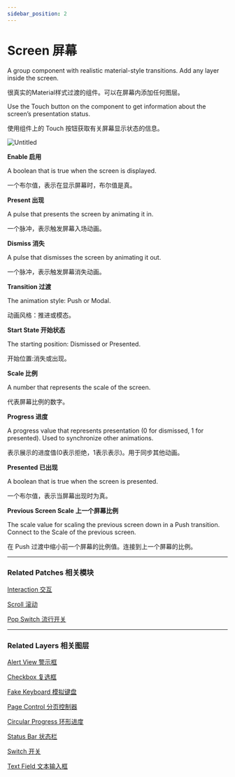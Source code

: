 ```yaml
---
sidebar_position: 2
---
```


# Screen 屏幕

A group component with realistic material-style transitions. Add any layer inside the screen.

很真实的Material样式过渡的组件。可以在屏幕内添加任何图层。

Use the Touch button on the component to get information about the screen’s presentation status.

使用组件上的 Touch 按钮获取有关屏幕显示状态的信息。

![Untitled](https://s3.us-west-2.amazonaws.com/secure.notion-static.com/9c939db2-b744-4245-92fc-bb08dd76f6d3/Untitled.png?X-Amz-Algorithm=AWS4-HMAC-SHA256&X-Amz-Content-Sha256=UNSIGNED-PAYLOAD&X-Amz-Credential=AKIAT73L2G45EIPT3X45%2F20220602%2Fus-west-2%2Fs3%2Faws4_request&X-Amz-Date=20220602T190315Z&X-Amz-Expires=86400&X-Amz-Signature=0ea820f1ad266caa4b169fd5c9595d9371d80cc53104afc082c2774d61b63e2d&X-Amz-SignedHeaders=host&response-content-disposition=filename%20%3D%22Untitled.png%22&x-id=GetObject)

**Enable 启用**

A boolean that is true when the screen is displayed.

一个布尔值，表示在显示屏幕时，布尔值是真。

**Present 出现**

A pulse that presents the screen by animating it in.

一个脉冲，表示触发屏幕入场动画。

**Dismiss 消失**

A pulse that dismisses the screen by animating it out.

一个脉冲，表示触发屏幕消失动画。

**Transition 过渡**

The animation style: Push or Modal.

动画风格：推进或模态。

**Start State 开始状态**

The starting position: Dismissed or Presented.

开始位置:消失或出现。

**Scale 比例**

A number that represents the scale of the screen.

代表屏幕比例的数字。

**Progress 进度**

A progress value that represents presentation (0 for dismissed, 1 for presented). Used to synchronize other animations.

表示展示的进度值(0表示拒绝，1表示表示)。用于同步其他动画。

**Presented 已出现**

A boolean that is true when the screen is presented.

一个布尔值，表示当屏幕出现时为真。

**Previous Screen Scale 上一个屏幕比例**

The scale value for scaling the previous screen down in a Push transition. Connect to the Scale of the previous screen.

在 Push 过渡中缩小前一个屏幕的比例值。连接到上一个屏幕的比例。

------

### Related Patches 相关模块

[Interaction 交互](https://www.notion.so/Interaction-8cd3ac66434546eda4b4bcf8173958fc)

[Scroll 滚动](https://www.notion.so/Scroll-2f1508bfbec742279786513c26602209)

[Pop Switch 流行开关](https://www.notion.so/Pop-Switch-e83d8b2e102c466db20fbe80716861c3)

------

### Related Layers 相关图层

[Alert View 警示框](https://www.notion.so/Alert-View-82a7c414b0c04e489c7efe4bea7a239d)

[Checkbox 复选框](https://www.notion.so/Checkbox-3b26d11b40fe4fd6b4331fa09afc1b47)

[Fake Keyboard 模拟键盘](https://www.notion.so/Fake-Keyboard-3feb346590de4ff3822b6079c7dc17b9)

[Page Control 分页控制器](https://www.notion.so/Page-Control-73fd8adb143a4b34a3267ece18dfd876)

[Circular Progress 环形进度](https://www.notion.so/Circular-Progress-df848ba8986b4983aaa59dbf7c05faae)

[Status Bar 状态栏](https://www.notion.so/Status-Bar-c2583cf542a241949665528cff2c5031)

[Switch 开关](https://www.notion.so/Switch-4171567de6384966b26842c68b41155d)

[Text Field 文本输入框](https://www.notion.so/Text-Field-4a2ab8b08c3a49d19b19e4f715dedf41)

